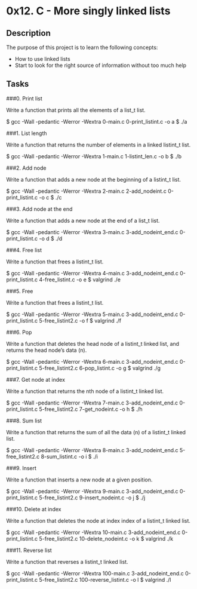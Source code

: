 # 0x12. C - More singly linked lists

## Description

The purpose of this project is to learn the following concepts:

 - How to use linked lists
 - Start to look for the right source of information without too much help

## Tasks

###0. Print list

Write a function that prints all the elements of a list\_t list.

$ gcc -Wall -pedantic -Werror -Wextra 0-main.c 0-print\_listint.c -o a
$ ./a

###1. List length

Write a function that returns the number of elements in a linked listint\_t list.

$ gcc -Wall -pedantic -Werror -Wextra 1-main.c 1-listint\_len.c -o b
$ ./b

###2. Add node

Write a function that adds a new node at the beginning of a listint\_t list.

$ gcc -Wall -pedantic -Werror -Wextra 2-main.c 2-add\_nodeint.c 0-print\_listint.c -o c
$ ./c

###3. Add node at the end

Write a function that adds a new node at the end of a list\_t list.

$ gcc -Wall -pedantic -Werror -Wextra 3-main.c 3-add\_nodeint\_end.c 0-print\_listint.c -o d
$ ./d

###4. Free list

Write a function that frees a listint\_t list.

$ gcc -Wall -pedantic -Werror -Wextra 4-main.c 3-add\_nodeint\_end.c 0-print\_listint.c 4-free\_listint.c -o e
$ valgrind ./e

###5. Free

Write a function that frees a listint\_t list.

$ gcc -Wall -pedantic -Werror -Wextra 5-main.c 3-add\_nodeint\_end.c 0-print\_listint.c 5-free\_listint2.c -o f
$ valgrind ./f

###6. Pop

Write a function that deletes the head node of a listint\_t linked list, and returns the head node’s data (n).

$ gcc -Wall -pedantic -Werror -Wextra 6-main.c 3-add\_nodeint\_end.c 0-print\_listint.c 5-free\_listint2.c 6-pop\_listint.c -o g
$ valgrind ./g

###7. Get node at index

Write a function that returns the nth node of a listint\_t linked list.

$ gcc -Wall -pedantic -Werror -Wextra 7-main.c 3-add\_nodeint\_end.c 0-print\_listint.c 5-free\_listint2.c 7-get\_nodeint.c -o h
$ ./h

###8. Sum list

Write a function that returns the sum of all the data (n) of a listint\_t linked list.

$ gcc -Wall -pedantic -Werror -Wextra 8-main.c 3-add\_nodeint\_end.c 5-free\_listint2.c 8-sum\_listint.c -o i
$ ./i

###9. Insert

Write a function that inserts a new node at a given position.

$ gcc -Wall -pedantic -Werror -Wextra 9-main.c 3-add\_nodeint\_end.c 0-print\_listint.c 5-free\_listint2.c 9-insert\_nodeint.c -o j
$ ./j

###10. Delete at index

Write a function that deletes the node at index index of a listint\_t linked list.

$ gcc -Wall -pedantic -Werror -Wextra 10-main.c 3-add\_nodeint\_end.c 0-print\_listint.c 5-free\_listint2.c 10-delete\_nodeint.c -o k
$ valgrind ./k

###11. Reverse list

Write a function that reverses a listint\_t linked list.

$ gcc -Wall -pedantic -Werror -Wextra 100-main.c 3-add\_nodeint\_end.c 0-print\_listint.c 5-free\_listint2.c 100-reverse\_listint.c -o l
$ valgrind ./l
